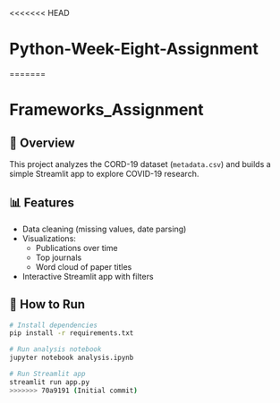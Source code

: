<<<<<<< HEAD
# Python-Week-Eight-Assignment
=======
# Frameworks_Assignment

## 📖 Overview
This project analyzes the CORD-19 dataset (`metadata.csv`) and builds a simple Streamlit app to explore COVID-19 research.

## 📊 Features
- Data cleaning (missing values, date parsing)
- Visualizations:
  - Publications over time
  - Top journals
  - Word cloud of paper titles
- Interactive Streamlit app with filters

## 🚀 How to Run
```bash
# Install dependencies
pip install -r requirements.txt

# Run analysis notebook
jupyter notebook analysis.ipynb

# Run Streamlit app
streamlit run app.py
>>>>>>> 70a9191 (Initial commit)
